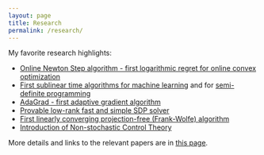 ```yaml
---
layout: page
title: Research
permalink: /research/
---
```


My favorite research highlights: 
- [Online Newton Step algorithm - first logarithmic regret for online convex optimization](https://link.springer.com/article/10.1007/s10994-007-5016-8)  
- [First sublinear time algorithms for machine learning](https://arxiv.org/abs/1010.4408) and for [semi-definite programming](https://link.springer.com/article/10.1007/s10107-015-0932-z)
- [AdaGrad - first adaptive gradient algorithm](https://dl.acm.org/doi/10.5555/1953048.2021068)  
- [Provable low-rank fast and simple SDP solver](https://link.springer.com/chapter/10.1007/978-3-540-78773-0_27)  
- [First linearly converging projection-free (Frank-Wolfe) algorithm](https://arxiv.org/abs/1301.4666)  
- [Introduction of Non-stochastic Control Theory](https://sites.google.com/view/cos59x-cct/lecture-notes?authuser=0)  


More details and links to the relevant papers are in [this page](https://www.minregret.com).

